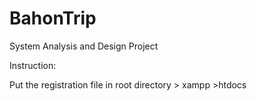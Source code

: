 # BahonTrip
System Analysis and Design Project

Instruction:

Put the registration file in root directory > xampp >htdocs 
